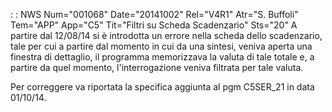  :  : NWS Num="001068" Date="20141002" Rel="V4R1" Atr="S. Buffoli" Tem="APP" App="C5" Tit="Filtri su Scheda Scadenzario" Sts="20"
A partire dal 12/08/14 si è introdotta un errore nella scheda dello scadenzario, tale per cui a partire dal momento in cui da una sintesi, veniva aperta una finestra di dettaglio, il programma memorizzava la valuta di tale totale e, a partire da quel momento, l'interrogazione veniva filtrata
per tale valuta.

Per correggere va riportata la specifica aggiunta al pgm C5SER_21 in data 01/10/14.
